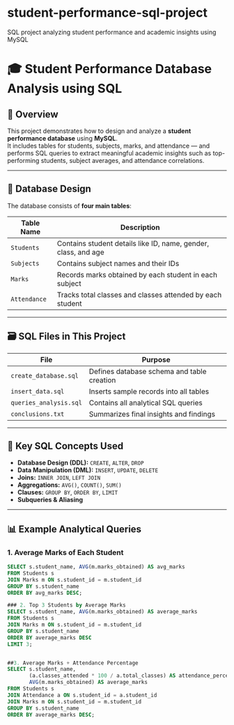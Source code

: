 # student-performance-sql-project
SQL project analyzing student performance and academic insights using MySQL
# 🎓 Student Performance Database Analysis using SQL

## 📘 Overview
This project demonstrates how to design and analyze a **student performance database** using **MySQL**.  
It includes tables for students, subjects, marks, and attendance — and performs SQL queries to extract meaningful academic insights such as top-performing students, subject averages, and attendance correlations.

---

## 🧱 Database Design
The database consists of **four main tables**:

| Table Name | Description |
|-------------|--------------|
| `Students` | Contains student details like ID, name, gender, class, and age |
| `Subjects` | Contains subject names and their IDs |
| `Marks` | Records marks obtained by each student in each subject |
| `Attendance` | Tracks total classes and classes attended by each student |

---

## 🗃️ SQL Files in This Project
| File | Purpose |
|------|----------|
| `create_database.sql` | Defines database schema and table creation |
| `insert_data.sql` | Inserts sample records into all tables |
| `queries_analysis.sql` | Contains all analytical SQL queries |
| `conclusions.txt` | Summarizes final insights and findings |

---

## 🧠 Key SQL Concepts Used
- **Database Design (DDL):** `CREATE`, `ALTER`, `DROP`
- **Data Manipulation (DML):** `INSERT`, `UPDATE`, `DELETE`
- **Joins:** `INNER JOIN`, `LEFT JOIN`
- **Aggregations:** `AVG()`, `COUNT()`, `SUM()`
- **Clauses:** `GROUP BY`, `ORDER BY`, `LIMIT`
- **Subqueries & Aliasing**

---
## 📊 Example Analytical Queries

### 1. Average Marks of Each Student
```sql
SELECT s.student_name, AVG(m.marks_obtained) AS avg_marks
FROM Students s
JOIN Marks m ON s.student_id = m.student_id
GROUP BY s.student_name
ORDER BY avg_marks DESC;

### 2. Top 3 Students by Average Marks
SELECT s.student_name, AVG(m.marks_obtained) AS average_marks
FROM Students s
JOIN Marks m ON s.student_id = m.student_id
GROUP BY s.student_name
ORDER BY average_marks DESC
LIMIT 3;


##3. Average Marks + Attendance Percentage
SELECT s.student_name,
       (a.classes_attended * 100 / a.total_classes) AS attendance_percentage,
       AVG(m.marks_obtained) AS average_marks
FROM Students s
JOIN Attendance a ON s.student_id = a.student_id
JOIN Marks m ON s.student_id = m.student_id
GROUP BY s.student_name
ORDER BY average_marks DESC;



